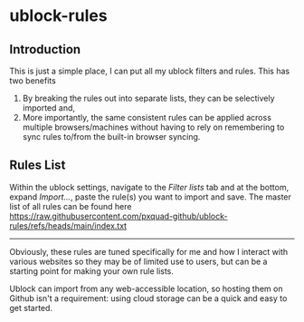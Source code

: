 # ublock-rules

## Introduction
This is just a simple place, I can put all my ublock filters and rules. This has two benefits
1. By breaking the rules out into separate lists, they can be selectively imported and,
1. More importantly, the same consistent rules can be applied across multiple browsers/machines without having to rely on remembering to sync rules to/from the built-in browser syncing.



## Rules List
Within the ublock settings, navigate to the _Filter lists_ tab and at the bottom, expand _Import..._, paste the rule(s) you want to import and save.
The master list of all rules can be found here
https://raw.githubusercontent.com/pxquad-github/ublock-rules/refs/heads/main/index.txt<br>

---

Obviously, these rules are tuned specifically for me and how I interact with various websites so they may be of limited use to users, but can be a starting point for making your own rule lists.

Ublock can import from any web-accessible location, so hosting them on Github isn't a requirement: using cloud storage can be a quick and easy to get started.